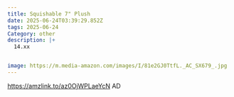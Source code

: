 ```yaml
---
title: Squishable 7" Plush
date: 2025-06-24T03:39:29.852Z
tags: 2025-06-24
Category: other
description: |+
  14.xx 


image: https://m.media-amazon.com/images/I/81e2GJ0TtfL._AC_SX679_.jpg
---
```

https://amzlink.to/az0OjWPLaeYcN       AD
